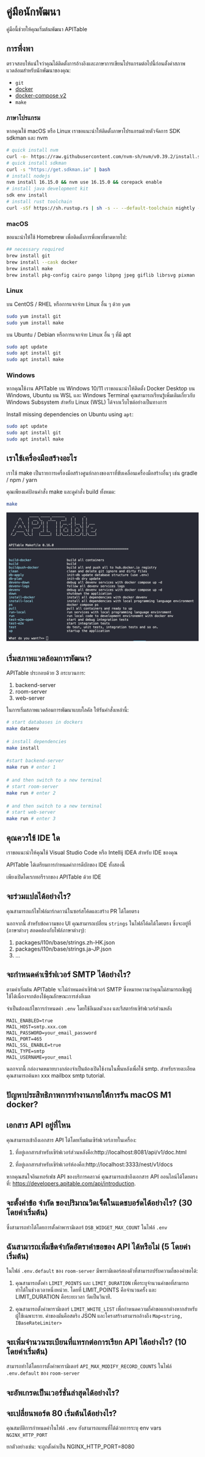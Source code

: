 # คู่มือนักพัฒนา

คู่มือนี้ช่วยให้คุณเริ่มต้นพัฒนา APITable

## การพึ่งพา

ตรวจสอบให้แน่ใจว่าคุณได้ติดตั้งการอ้างอิงและภาษาการเขียนโปรแกรมต่อไปนี้ก่อนตั้งค่าสภาพแวดล้อมสำหรับนักพัฒนาของคุณ:

- `git`
- [docker](https://docs.docker.com/engine/install/)
- [docker-compose v2](https://docs.docker.com/engine/install/)
- `make`


### ภาษาโปรแกรม

หากคุณใช้ macOS หรือ Linux เราขอแนะนำให้ติดตั้งภาษาโปรแกรมด้วยตัวจัดการ SDK sdkman และ nvm

```bash
# quick install nvm
curl -o- https://raw.githubusercontent.com/nvm-sh/nvm/v0.39.2/install.sh | bash
# quick install sdkman
curl -s "https://get.sdkman.io" | bash
# install nodejs 
nvm install 16.15.0 && nvm use 16.15.0 && corepack enable
# install java development kit
sdk env install
# install rust toolchain
curl -sSf https://sh.rustup.rs | sh -s -- --default-toolchain nightly --profile minimal -y && source "$HOME/.cargo/env"
```

### macOS

ขอแนะนำให้ใช้ Homebrew เพื่อติดตั้งการพึ่งพาที่ขาดหายไป:

```bash
## necessary required
brew install git
brew install --cask docker
brew install make
brew install pkg-config cairo pango libpng jpeg giflib librsvg pixman
```

### Linux

บน CentOS / RHEL หรือการแจกจ่าย Linux อื่น ๆ ด้วย `yum`

```bash
sudo yum install git
sudo yum install make
```

บน Ubuntu / Debian หรือการแจกจ่าย Linux อื่น ๆ ที่มี apt

```bash
sudo apt update
sudo apt install git
sudo apt install make
```


### Windows

หากคุณใช้งาน APITable บน Windows 10/11 เราขอแนะนำให้ติดตั้ง Docker Desktop บน Windows, Ubuntu บน WSL และ Windows Terminal คุณสามารถเรียนรู้เพิ่มเติมเกี่ยวกับ Windows Subsystem สำหรับ Linux (WSL) ได้จากเว็บไซต์อย่างเป็นทางการ

Install missing dependencies on Ubuntu using `apt`:

```bash
sudo apt update
sudo apt install git
sudo apt install make
```


## เราใช้เครื่องมือสร้างอะไร

เราใช้ make เป็นรายการเครื่องมือสร้างศูนย์กลางของเราที่ขับเคลื่อนเครื่องมือสร้างอื่นๆ เช่น gradle / npm / yarn

คุณเพียงแค่ป้อนคำสั่ง make และดูคำสั่ง build ทั้งหมด:

```bash
make
```

![ภาพหน้าจอคำสั่ง](../static/make.png)



## เริ่มสภาพแวดล้อมการพัฒนา?

APITable ประกอบด้วย 3 กระบวนการ:

1. backend-server
2. room-server
3. web-server

ในการเริ่มสภาพแวดล้อมการพัฒนาแบบโลคัล ให้รันคำสั่งเหล่านี้:

```bash
# start databases in dockers
make dataenv 

# install dependencies
make install 

#start backend-server
make run # enter 1  

# and then switch to a new terminal
# start room-server
make run # enter 2

# and then switch to a new terminal
# start web-server
make run # enter 3

```




## คุณควรใช้ IDE ใด

เราขอแนะนำให้คุณใช้ Visual Studio Code หรือ Intellij IDEA สำหรับ IDE ของคุณ

APITable ได้เตรียมการกำหนดค่าการดีบักของ IDE ทั้งสองนี้

เพียงเปิดไดเรกทอรีรากของ APITable ด้วย IDE



## จะร่วมแปลได้อย่างไร?

คุณสามารถแก้ไขไฟล์มาร์กดาวน์ในซอร์สโค้ดและสร้าง PR ได้โดยตรง

นอกจากนี้ สำหรับข้อความของ UI คุณสามารถเปลี่ยน `strings` ในไฟล์โค้ดได้โดยตรง ซึ่งจะอยู่ที่ (ภาษาต่างๆ สอดคล้องกับไฟล์ภาษาต่างๆ):

1. packages/l10n/base/strings.zh-HK.json
2. packages/l10n/base/strings.ja-JP.json
3. ...


## จะกำหนดค่าเซิร์ฟเวอร์ SMTP ได้อย่างไร?

ตามค่าเริ่มต้น APITable จะไม่กำหนดค่าเซิร์ฟเวอร์ SMTP ซึ่งหมายความว่าคุณไม่สามารถเชิญผู้ใช้ได้เนื่องจากต้องใช้คุณลักษณะการส่งอีเมล

จำเป็นต้องแก้ไขการกำหนดค่า `.env` โดยใช้อีเมลตัวเอง และรีสตาร์ทเซิร์ฟเวอร์ส่วนหลัง

```
MAIL_ENABLED=true
MAIL_HOST=smtp.xxx.com
MAIL_PASSWORD=your_email_password
MAIL_PORT=465
MAIL_SSL_ENABLE=true
MAIL_TYPE=smtp
MAIL_USERNAME=your_email
```

นอกจากนี้ กล่องจดหมายบางกล่องจำเป็นต้องเปิดใช้งานในพื้นหลังเพื่อใช้ smtp. สำหรับรายละเอียด คุณสามารถค้นหา xxx mailbox smtp tutorial.


## ปัญหาประสิทธิภาพการทำงานภายใต้การรัน macOS M1 docker?

## เอกสาร API อยู่ที่ไหน

คุณสามารถเข้าถึงเอกสาร API ได้โดยเริ่มต้นเซิร์ฟเวอร์ภายในเครื่อง:

1. ที่อยู่เอกสารสำหรับเซิร์ฟเวอร์ส่วนหลังคือ:http://localhost:8081/api/v1/doc.html

2. ที่อยู่เอกสารสำหรับเซิร์ฟเวอร์ห้องคือ:http://localhost:3333/nest/v1/docs

หากคุณสนใจอินเทอร์เฟซ API ของบริการคลาวด์ คุณสามารถเข้าถึงเอกสาร API ออนไลน์ได้โดยตรงที่: https://developers.apitable.com/api/introduction.

## จะตั้งค่าข้อ จำกัด ของปริมาณวิดเจ็ตในแดชบอร์ดได้อย่างไร? (30 โดยค่าเริ่มต้น)

ซึ่งสามารถทำได้โดยการตั้งค่าพารามิเตอร์ `DSB_WIDGET_MAX_COUNT` ในไฟล์ `.env`

## ฉันสามารถเพิ่มขีดจำกัดอัตราคำขอของ API ได้หรือไม่ (5 โดยค่าเริ่มต้น)

ในไฟล์ `.env.default` ของ `room-server` มีพารามิเตอร์สองตัวที่สามารถปรับความถี่ของคำขอได้:

1. คุณสามารถตั้งค่า `LIMIT_POINTS` และ `LIMIT_DURATION` เพื่อระบุจำนวนคำขอที่สามารถทำได้ในช่วงเวลาหนึ่งหน่วย. โดยที่ LIMIT_POINTS คือจำนวนครั้ง และ LIMIT_DURATION คือระยะเวลา วัดเป็นวินาที.

2. คุณสามารถตั้งค่าพารามิเตอร์ `LIMIT_WHITE_LIST` เพื่อกำหนดความถี่คำขอแยกต่างหากสำหรับผู้ใช้เฉพาะราย. ค่าของมันคือสตริง JSON และโครงสร้างสามารถอ้างถึง `Map<string, IBaseRateLimiter>`

## จะเพิ่มจำนวนระเบียนที่แทรกต่อการเรียก API ได้อย่างไร? (10 โดยค่าเริ่มต้น)

สามารถทำได้โดยการตั้งค่าพารามิเตอร์ `API_MAX_MODIFY_RECORD_COUNTS` ในไฟล์ `.env.default` ของ `room-server`


## จะอัพเกรดเป็นเวอร์ชั่นล่าสุดได้อย่างไร?


## จะเปลี่ยนพอร์ต 80 เริ่มต้นได้อย่างไร?
คุณสมบัติการกำหนดค่าในไฟล์ `.env` ยังสามารถแทนที่ได้ด้วยการระบุ env vars `NGINX_HTTP_PORT`

ยกตัวอย่างเช่น: จะถูกตั้งค่าเป็น NGINX_HTTP_PORT=8080